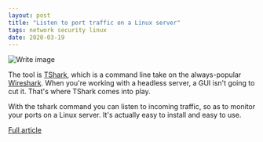 ```yaml
---
layout: post
title: "Listen to port traffic on a Linux server"
tags: network security linux
date: 2020-03-19
---
```


![Write image](https://tr2.cbsistatic.com/hub/i/r/2020/03/04/57a1dd4f-f909-4725-a7ff-fa92968a78de/resize/770x/80d5c1471e706dd7d30d01212c412d52/istock-1208690627.jpg)

The tool is [TShark](https://www.wireshark.org/docs/man-pages/tshark.html), which is a command line 
take on the always-popular [Wireshark](https://www.wireshark.org/). When you're working with a 
headless server, a GUI isn't going to cut it. That's where TShark comes into play.

With the tshark command you can listen to incoming traffic, so as to monitor your ports on a Linux 
server. It's actually easy to install and easy to use.

[Full article](https://www.techrepublic.com/article/how-to-listen-to-port-traffic-on-a-linux-server/)
